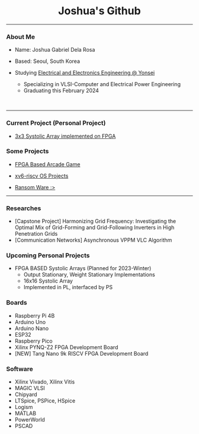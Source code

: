 <div>

<h1 align="center"> Joshua's Github </h1>
<p align="center">

</p>  


---  




### About Me
- Name: Joshua Gabriel Dela Rosa 

- Based: Seoul, South Korea

- Studying [Electrical and Electronics Engineering @ Yonsei](https://ee.yonsei.ac.kr)
  - Specializing in VLSI-Computer and Electrical Power Engineering
  - Graduating this February 2024

<br/>



---
### Current Project (Personal Project)
- [3x3 Systolic Array implemented on FPGA](https://github.com/dsa-shua/3x3-SystolicArray)



### Some Projects

<p align="center">

</p>  

- [FPGA Based Arcade Game](https://github.com/dsa-shua/kimochi-penguin)

- [xv6-riscv OS Projects](https://github.com/dsa-shua/xv6-riscv-projects)

- [Ransom Ware :>](https://github.com/dsa-shua/omoshiroii-software)

---

### Researches
- [Capstone Project] Harmonizing Grid Frequency: Investigating the Optimal Mix of Grid-Forming and Grid-Following Inverters in High Penetration Grids 
- [Communication Networks] Asynchronous VPPM VLC Algorithm

###  Upcoming Personal Projects
- FPGA BASED Systolic Arrays (Planned for 2023-Winter)
  - Output Stationary, Weight Stationary Implementations
  - 16x16 Systolic Array
  - Implemented in PL, interfaced by PS


### Boards
- Raspberry Pi 4B
- Arduino Uno
- Arduino Nano
- ESP32
- Raspberry Pico
- Xilinx PYNQ-Z2 FPGA Development Board
- [NEW] Tang Nano 9k RISCV FPGA Development Board

### Software
- Xilinx Vivado, Xilinx Vitis
- MAGIC VLSI
- Chipyard
- LTSpice, PSPice, HSpice
- Logism
- MATLAB
- PowerWorld
- PSCAD
  


</div>
